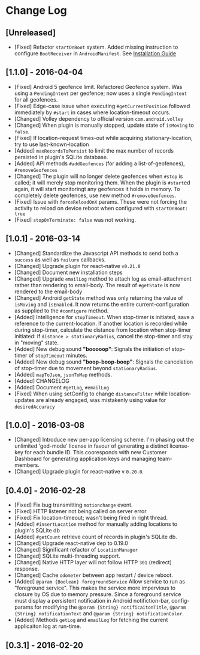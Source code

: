 # Change Log

## [Unreleased]
- [Fixed] Refactor `startOnBoot` system.  Added missing instruction to configure `BootReceiver` in `AndroidManifest`.  See [Installation Guide](https://github.com/transistorsoft/react-native-background-geolocation-android/wiki/Installation)

## [1.1.0] - 2016-04-04
- [Fixed] Android 5 geofence limit.  Refactored Geofence system.  Was using a `PendingIntent` per geofence; now uses a single `PendingIntent` for all geofences.
- [Fixed] Edge-case issue when executing `#getCurrentPosition` followed immediately by `#start` in cases where location-timeout occurs.
- [Changed] Volley dependency to official version `com.android.volley`
- [Changed] When plugin is manually stopped, update state of `isMoving` to `false`.
- [Fixed] If location-request times-out while acquiring stationary-location, try to use last-known-location
- [Added] `maxRecordsToPersist` to limit the max number of records persisted in plugin's SQLite database.
- [Added] API methods `#addGeofences` (for adding a list-of-geofences), `#removeGeofences`
- [Changed] The plugin will no longer delete geofences when `#stop` is called; it will merely stop monitoring them.  When the plugin is `#start`ed again, it will start monitoringt any geofences it holds in memory.  To completely delete geofences, use new method `#removeGeofences`.
- [Fixed] Issue with `forceReloadOnX` params. These were not forcing the activity to reload on device reboot when configured with `startOnBoot: true`
- [Fixed] `stopOnTerminate: false` was not working.

## [1.0.1] - 2016-03-14
- [Changed] Standardize the Javascript API methods to send both a `success` as well as `failure` callbacks.
- [Changed] Upgrade plugin for react-native `v0.21.0`
- [Changed] Document new installation steps
- [Changed] Upgrade `emailLog` method to attach log as email-attachment rather than rendering to email-body.  The result of `#getState` is now rendered to the email-body
- [Changed] Android `getState` method was only returning the value of `isMoving` and `isEnabled`.  It now returns the entire current-configuration as supplied to the `#configure` method.
- [Added] Intelligence for `stopTimeout`.  When stop-timer is initiated, save a reference to the current-location.  If another location is recorded while during stop-timer, calculate the distance from location when stop-timer initiated:  if `distance > stationaryRadius`, cancel the stop-timer and stay in "moving" state.
- [Added] New debug sound **"booooop"**:  Signals the initiation of stop-timer of `stopTimeout` minutes.
- [Added] New debug sound **"boop-boop-boop"**: Signals the cancelation of stop-timer due to movement beyond `stationaryRadius`.
- [Added] `mapToJson`, `jsonToMap` methods.
- [Added] CHANGELOG
- [Added] Document `#getLog`, `#emailLog`
- [Fixed] When using setConfig to change `distanceFilter` while location-updates are already engaged, was mistakenly using value for `desiredAccuracy`

## [1.0.0] - 2016-03-08
- [Changed] Introduce new per-app licensing scheme.  I'm phasing out the unlimited 'god-mode' license in favour of generating a distinct license-key for each bundle ID.  This cooresponds with new Customer Dashboard for generating application keys and managing team-members.
- [Changed] Upgrade plugin for react-native v `0.20.0`.

## [0.4.0] - 2016-02-28

- [Fixed] Fix bug transmitting `motionchange` event.
- [Fixed] HTTP listener not being called on server error
- [Fixed] Fix location-timeout; wasn't being fired in right thread.
- [Added] `#insertLocation` method for manually adding locations to plugin's SQLite db
- [Added] `#getCount` retrieve count of records in plugin's SQLite db.
- [Changed] Upgrade react-native dep to 0.19.0
- [Changed] Significant refactor of `LocationManager`
- [Changed] SQLite multi-threading support.
- [Changed] Native HTTP layer will not follow HTTP `301` (redirect) response.
- [Changed] Cache `odometer` between app restart / device reboot.
- [Added] `@param {Boolean} foregroundService` Allow service to run as "foreground service".  This makes the service more impervious to closure by OS due to memory pressure.  Since a foreground service must display a persistent notification in Android notifiction-bar, config-params for modifying the `@param {String} notificaitonTitle`, `@param {String} notificationText` and `@param {String} notificationColor`.
- [Added] Methods `getLog` and `emailLog` for fetching the current applicaiton log at run-time.

## [0.3.1] - 2016-02-20
